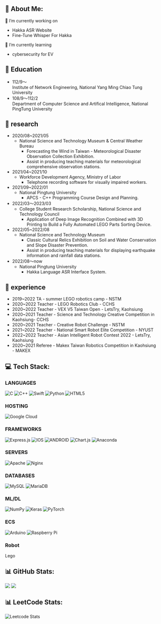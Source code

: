 ## 💫 About Me:
🔭 I’m currently working on 
* Hakka ASR Website
* Fine-Tune Whisper For Hakka

🌱 I’m currently learning 
* cybersecurity for EV

## 🏫 Education
* 112/9～  
Institute of Network Engineering, National Yang Ming Chiao Tung University
* 108/9～112/2  
Department of Computer Science and Artifical Intelligence, National PingTung University

## 🔬 research
* 2020/08~2021/05 
    * National Science and Technology Museum & Central Weather Bureau
        * Forecasting the Wind in Taiwan - Meteorological Disaster Observation Collection Exhibition.
        * Assist in producing teaching materials for meteorological comprehensive observation stations.
* 2021/04~2021/10
    * Workforce Development Agency, Ministry of Labor
        * Telephone recording software for visually impaired workers.
* 2021/09~2022/01
    * National Pingtung University
        * APCS - C++ Programming Course Design and Planning.
* 2022/03～2023/03
    * College Student Research Scholarship, National Science and Technology Council
        * Application of Deep Image Recognition Combined with 3D Printing to Build a Fully Automated LEGO Parts Sorting Device.
* 2022/05~2022/08
    * National Science and Technology Museum
        * Classic Cultural Relics Exhibition on Soil and Water Conservation and Slope Disaster Prevention.
        * Assist in producing teaching materials for displaying earthquake information and rainfall data stations.
* 2022/08～now
    * National Pingtung University
        * Hakka Language ASR Interface System.

## 📄 experience
* 2019~2022 TA - summer LEGO robotics camp - NSTM
* 2020~2022 Teacher - LEGO Robotics Club - CCHS
* 2020~2022 Teacher - VEX V5 Taiwan Open - LetsTry, Kaohsiung
* 2020~2021 Teacher - Science and Technology Creative Competition in Kaohsiung- CCHS
* 2020~2021 Teacher - Creative Robot Challenge - NSTM
* 2021~2022 Teacher - National Smart Robot Elite Competition - NYUST
* 2022~2022 Teacher - Asian Intelligent Robot Contest 2022 - LetsTry, Kaohsiung
* 2020~2021 Referee - Makex Taiwan Robotics Competition in Kaohsiung - MAKEX


## 💻 Tech Stack:
### LANGUAGES
![C](https://img.shields.io/badge/c-%2300599C.svg?style=for-the-badge&logo=c&logoColor=white) ![C++](https://img.shields.io/badge/c++-%2300599C.svg?style=for-the-badge&logo=c%2B%2B&logoColor=white) ![Swift](https://img.shields.io/badge/swift-F54A2A?style=for-the-badge&logo=swift&logoColor=white) ![Python](https://img.shields.io/badge/python-3670A0?style=for-the-badge&logo=python&logoColor=ffdd54) ![HTML5](https://img.shields.io/badge/html5-%23E34F26.svg?style=for-the-badge&logo=html5&logoColor=white)
<!-- 
<img src="https://i.imgur.com/c48Czyv.png" height="50px" width="50px" > 
<img src="https://i.imgur.com/FhduAnC.png" height="50px" width="50px" >
<img src="https://i.imgur.com/XtkLcnx.png" height="50px" width="50px" >
<img src="https://i.imgur.com/0UHobxS.png" height="50px" width="50px" >
<img src="https://i.imgur.com/cAxgbjJ.png" height="50px" width="50px" > -->

### HOSTING
![Google Cloud](https://img.shields.io/badge/Google%20Cloud-%234285F4.svg?style=for-the-badge&logo=google-cloud&logoColor=white)
### FRAMEWORKS
![Express.js](https://img.shields.io/badge/express.js-%23404d59.svg?style=for-the-badge&logo=express&logoColor=%2361DAFB) ![IOS](https://img.shields.io/badge/IOS-%2320232a.svg?style=for-the-badge&logo=apple&logoColor=white) ![ANDROID](https://img.shields.io/badge/android-%2320232a.svg?style=for-the-badge&logo=android&logoColor=%a4c639) ![Chart.js](https://img.shields.io/badge/chart.js-F5788D.svg?style=for-the-badge&logo=chart.js&logoColor=white) ![Anaconda](https://img.shields.io/badge/Anaconda-%2344A833.svg?style=for-the-badge&logo=anaconda&logoColor=white)
### SERVERS
![Apache](https://img.shields.io/badge/apache-%23D42029.svg?style=for-the-badge&logo=apache&logoColor=white) ![Nginx](https://img.shields.io/badge/nginx-%23009639.svg?style=for-the-badge&logo=nginx&logoColor=white)
### DATABASES
![MySQL](https://img.shields.io/badge/mysql-%2300f.svg?style=for-the-badge&logo=mysql&logoColor=white) ![MariaDB](https://img.shields.io/badge/MariaDB-003545?style=for-the-badge&logo=mariadb&logoColor=white)
### ML/DL
![NumPy](https://img.shields.io/badge/numpy-%23013243.svg?style=for-the-badge&logo=numpy&logoColor=white) ![Keras](https://img.shields.io/badge/Keras-%23D00000.svg?style=for-the-badge&logo=Keras&logoColor=white) ![PyTorch](https://img.shields.io/badge/PyTorch-%23EE4C2C.svg?style=for-the-badge&logo=PyTorch&logoColor=white)
### ECS
![Arduino](https://img.shields.io/badge/-Arduino-00979D?style=for-the-badge&logo=Arduino&logoColor=white) ![Raspberry Pi](https://img.shields.io/badge/-RaspberryPi-C51A4A?style=for-the-badge&logo=Raspberry-Pi)
### Robot
Lego

## 📊 GitHub Stats:
![](https://github-readme-stats.vercel.app/api?username=au2a&theme=onedark&hide_border=false&include_all_commits=true&count_private=true)
![](https://github-readme-stats.vercel.app/api/top-langs/?username=au2a&theme=onedark&hide_border=false&include_all_commits=true&count_private=true&layout=compact)

## 📊 LeetCode Stats:
![Leetcode Stats](https://leetcard.jacoblin.cool/au2a?theme=nord&ext=heatmap)
